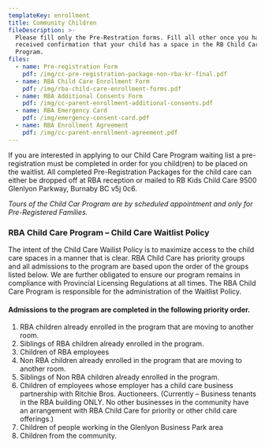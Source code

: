 ```yaml
---
templateKey: enrollment
title: Community Children
fileDescription: >-
  Please fill only the Pre-Restration forms. Fill all other once you have
  received confirmation that your child has a space in the RB Child Care
  Program.
files:
  - name: Pre-registration Form
    pdf: /img/cc-pre-registration-package-non-rba-kr-final.pdf
  - name: RBA Child Care Enrollment Form
    pdf: /img/rba-child-care-enrollment-forms.pdf
  - name: RBA Additional Consents Form
    pdf: /img/cc-parent-enrollment-additional-consents.pdf
  - name: RBA Emergency Card
    pdf: /img/emergency-consent-card.pdf
  - name: RBA Enrollment Agreement
    pdf: /img/cc-parent-enrollment-agreement.pdf
---
```

If you are interested in applying to our Child Care Program waiting list a pre-registration must be completed in order for you child(ren) to be placed on the waitlist. All completed Pre-Registration Packages for the child care can either be dropped off at RBA reception or mailed to RB Kids Child Care 9500 Glenlyon Parkway, Burnaby BC v5j 0c6.

_Tours of the Child Car Program are by scheduled appointment and only for Pre-Registered Families._

### RBA Child Care Program – Child Care Waitlist Policy

The intent of the Child Care Wailist Policy is to maximize access to the child care spaces in a manner that is clear. RBA Child Care has priority groups and all admissions to the program are based upon the order of the groups listed below. We are further obligated to ensure our program remains in compliance with Provincial Licensing Regulations at all times. The RBA Child Care Program is responsible for the administration of the Waitlist Policy.

#### Admissions to the program are completed in the following priority order.

1. RBA children already enrolled in the program that are moving to another room.
2. Siblings of RBA children already enrolled in the program.
3. Children of RBA employees
4. Non RBA children already enrolled in the program that are moving to another room.
5. Siblings of Non RBA children already enrolled in the program.
6. Children of employees whose employer has a child care business partnership with Ritchie Bros. Auctioneers. (Currently – Business tenants in the RBA building ONLY. No other businesses in the community have an arrangement with RBA Child Care for priority or other child care offerings.)
7. Children of people working in the Glenlyon Business Park area
8. Children from the community.
